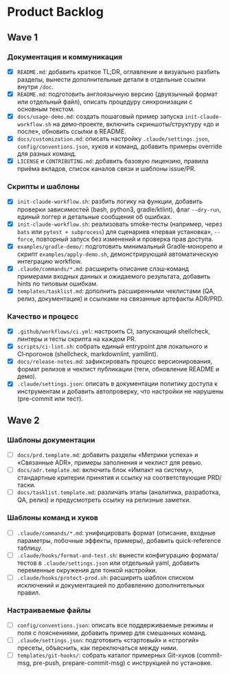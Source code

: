 # Product Backlog

## Wave 1

### Документация и коммуникация
- [x] `README.md`: добавить краткое TL;DR, оглавление и визуально разбить разделы, вынести дополнительные детали в отдельные ссылки внутри `/doc`.
- [x] `README.md`: подготовить англоязычную версию (двуязычный формат или отдельный файл), описать процедуру синхронизации с основным текстом.
- [x] `docs/usage-demo.md`: создать пошаговый пример запуска `init-claude-workflow.sh` на демо‑проекте, включить скриншоты/структуру «до и после», обновить ссылки в README.
- [x] `docs/customization.md`: описать настройку `.claude/settings.json`, `config/conventions.json`, хуков и команд, добавить примеры override для разных команд.
- [x] `LICENSE` и `CONTRIBUTING.md`: добавить базовую лицензию, правила приёма вкладов, список каналов связи и шаблоны issue/PR.

### Скрипты и шаблоны
- [x] `init-claude-workflow.sh`: разбить логику на функции, добавить проверки зависимостей (bash, python3, gradle/ktlint), флаг `--dry-run`, единый логгер и детальные сообщения об ошибках.
- [x] `init-claude-workflow.sh`: реализовать smoke‑тесты (например, через `bats` или `pytest + subprocess`) для сценариев «первая установка», `--force`, повторный запуск без изменений и проверка прав доступа.
- [x] `examples/gradle-demo/`: подготовить минимальный Gradle‑монорепо и скрипт `examples/apply-demo.sh`, демонстрирующий автоматическую интеграцию workflow.
- [x] `.claude/commands/*.md`: расширить описание слэш‑команд примерами входных данных и ожидаемого результата, добавить hints по типовым ошибкам.
- [x] `templates/tasklist.md`: дополнить расширенными чеклистами (QA, релиз, документация) и ссылками на связанные артефакты ADR/PRD.

### Качество и процесс
- [x] `.github/workflows/ci.yml`: настроить CI, запускающий shellcheck, линтеры и тесты скрипта на каждом PR.
- [x] `scripts/ci-lint.sh`: собрать единый entrypoint для локального и CI‑прогонов (shellcheck, markdownlint, yamllint).
- [x] `docs/release-notes.md`: зафиксировать процесс версионирования, формат релизов и чеклист публикации (теги, обновление README и демо).
- [x] `.claude/settings.json`: описать в документации политику доступа к инструментам и добавить автопроверку, что настройки не нарушены (pre-commit или тест).

## Wave 2

### Шаблоны документации
- [ ] `docs/prd.template.md`: добавить разделы «Метрики успеха» и «Связанные ADR», примеры заполнения и чеклист для ревью.
- [ ] `docs/adr.template.md`: включить блок «Импакт на систему», стандартные критерии принятия и ссылку на соответствующие PRD/таски.
- [ ] `docs/tasklist.template.md`: различать этапы (аналитика, разработка, QA, релиз) и предусмотреть ссылку на релизные заметки.

### Шаблоны команд и хуков
- [ ] `.claude/commands/*.md`: унифицировать формат (описание, входные параметры, побочные эффекты, примеры), добавить quick-reference таблицу.
- [ ] `.claude/hooks/format-and-test.sh`: вынести конфигурацию формата/тестов в `.claude/settings.json` или отдельный yaml, добавить переменные окружения для тонкой настройки.
- [ ] `.claude/hooks/protect-prod.sh`: расширить шаблон списком исключений и документацией по добавлению дополнительных правил.

### Настраиваемые файлы
- [ ] `config/conventions.json`: описать все поддерживаемые режимы и поля с пояснениями, добавить пример для смешанных команд.
- [ ] `.claude/settings.json`: подготовить «стартовый» и «строгий» пресеты, объяснить, как переключаться между ними.
- [ ] `templates/git-hooks/`: собрать каталог примерных Git-хуков (commit-msg, pre-push, prepare-commit-msg) с инструкцией по установке.
